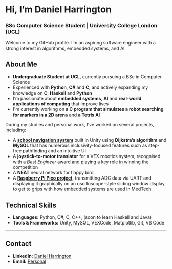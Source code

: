 # Hi, I’m Daniel Harrington  
### BSc Computer Science Student | University College London (UCL)

Welcome to my GitHub profile. I’m an aspiring software engineer with a strong interest in algorithms, embedded systems, and AI.

## About Me

- **Undergraduate Student at UCL**, currently pursuing a BSc in Computer Science
- Experienced with **Python**, **C#** and **C**, and actively expanding my knowledge on **C**, **Haskell** and **Python**
- I’m passionate about **embedded systems**, **AI** and **real-world applications of computing** that improve lives
- I'm currently working on **a C program that simulates a robot searching for markers in a 2D arena** and **a Tetris AI**

During my studies and personal work, I’ve worked on several projects, including:
- A [**school navigation system**](https://github.com/danielharrington06/Stanborough-Navigation-App) built in Unity using **Dijkstra’s algorithm** and **MySQL** that has numerous inclusivity-focused features such as step-free pathfinding and an intuitive UI
- A **joystick-to-motor translator** for a VEX robotics system, recognised with a *Best Engineer* award and playing a key role in winning the competition
- A **NEAT** neural network for flappy bird
- A [**Raspberry Pi Pico project**](https://github.com/danielharrington06/Raspberry-Pi-Pico-UART), transmitting ADC data via UART and displaying it graphically on an oscilloscope-style sliding window display to get to grips with how embedded systems are used in MedTech

## Technical Skills

- **Languages:** Python, C#, C, C++, (soon to learn Haskell and Java)
- **Tools & Frameworks:** Unity, MySQL, VEXCode, Matplotlib, Git, VS Code

---

## Contact

- **LinkedIn:** [Daniel Harrington](https://www.linkedin.com/in/daniel-harrington-9834b4301)  
- **Email:** [Personal](danielharrington06@outlook.com)


<!---
danielharrington06/danielharrington06 is a ✨ special ✨ repository because its `README.md` (this file) appears on your GitHub profile.
You can click the Preview link to take a look at your changes.
--->
